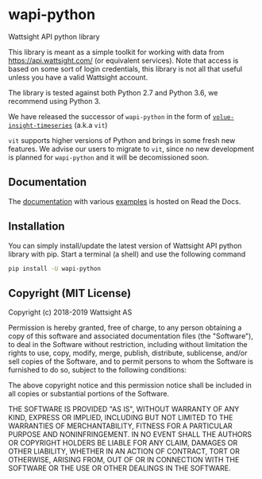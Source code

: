 # wapi-python
Wattsight API python library

This library is meant as a simple toolkit for working with data from
https://api.wattsight.com/ (or equivalent services).  Note that access
is based on some sort of login credentials, this library is not all
that useful unless you have a valid Wattsight account.

The library is tested against both Python 2.7 and Python 3.6,
we recommend using Python 3.

We have released the successor of `wapi-python` in the form of [`volue-insight-timeseries`](https://github.com/volueinsight/volue-insight-timeseries/) (a.k.a `vit`)

`vit` supports higher versions of Python and brings in some fresh new features.
We advise our users to migrate to `vit`, since no new development is planned for `wapi-python` and it will be decomissioned soon.



## Documentation

The 
[documentation](https://wattsight-wapi-python.readthedocs-hosted.com/en/latest/) 
with various 
[examples](https://wattsight-wapi-python.readthedocs-hosted.com/en/latest/examples.html)
is hosted on Read the Docs.

## Installation

You can simply install/update the latest version of Wattsight API python
library with pip.
Start a terminal (a shell) and use the following command

```bash
pip install -U wapi-python
```

## Copyright (MIT License)

Copyright (c) 2018-2019 Wattsight AS

Permission is hereby granted, free of charge, to any person obtaining a copy
of this software and associated documentation files (the "Software"), to deal
in the Software without restriction, including without limitation the rights
to use, copy, modify, merge, publish, distribute, sublicense, and/or sell
copies of the Software, and to permit persons to whom the Software is
furnished to do so, subject to the following conditions:

The above copyright notice and this permission notice shall be included in all
copies or substantial portions of the Software.

THE SOFTWARE IS PROVIDED "AS IS", WITHOUT WARRANTY OF ANY KIND, EXPRESS OR
IMPLIED, INCLUDING BUT NOT LIMITED TO THE WARRANTIES OF MERCHANTABILITY,
FITNESS FOR A PARTICULAR PURPOSE AND NONINFRINGEMENT. IN NO EVENT SHALL THE
AUTHORS OR COPYRIGHT HOLDERS BE LIABLE FOR ANY CLAIM, DAMAGES OR OTHER
LIABILITY, WHETHER IN AN ACTION OF CONTRACT, TORT OR OTHERWISE, ARISING FROM,
OUT OF OR IN CONNECTION WITH THE SOFTWARE OR THE USE OR OTHER DEALINGS IN THE
SOFTWARE.
